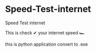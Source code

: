 # Speed-Test-internet
Speed Test internet


This is check ✔ your internet speed 🏎


this is python application convert to .exe
